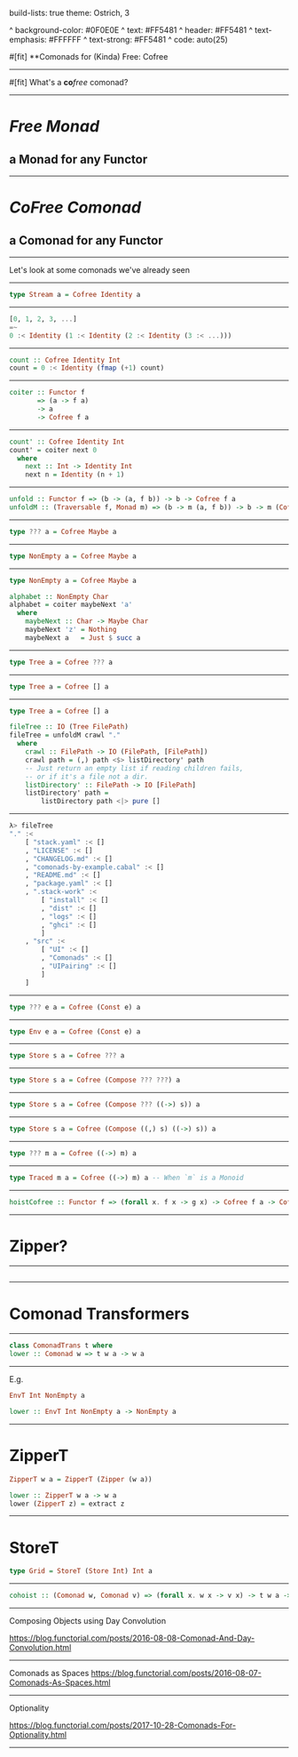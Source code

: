 build-lists: true
theme: Ostrich, 3

^ background-color: #0F0E0E
^ text: #FF5481
^ header: #FF5481
^ text-emphasis: #FFFFFF
^ text-strong: #FF5481
^ code: auto(25)

#[fit] **Comonads for (Kinda) Free: Cofree

---

#[fit] What's a __co__*free* comonad?

---

# *Free Monad* 

## a __Monad__ for any Functor

---

# *CoFree Comonad* 

## a __Comonad__ for any Functor

---

Let's look at some comonads we've already seen

---

```haskell
type Stream a = Cofree Identity a
```

---

```haskell
[0, 1, 2, 3, ...]
=~
0 :< Identity (1 :< Identity (2 :< Identity (3 :< ...)))
```

---

```haskell
count :: Cofree Identity Int
count = 0 :< Identity (fmap (+1) count)
```

---

```haskell
coiter :: Functor f 
       => (a -> f a) 
       -> a 
       -> Cofree f a
```

---

```haskell
count' :: Cofree Identity Int
count' = coiter next 0
  where
    next :: Int -> Identity Int
    next n = Identity (n + 1)
```

---

```haskell
unfold :: Functor f => (b -> (a, f b)) -> b -> Cofree f a
unfoldM :: (Traversable f, Monad m) => (b -> m (a, f b)) -> b -> m (Cofree f a)
```

---

```haskell
type ??? a = Cofree Maybe a
```

---

```haskell
type NonEmpty a = Cofree Maybe a
```

---

```haskell
type NonEmpty a = Cofree Maybe a

alphabet :: NonEmpty Char
alphabet = coiter maybeNext 'a'
  where
    maybeNext :: Char -> Maybe Char
    maybeNext 'z' = Nothing
    maybeNext a   = Just $ succ a
```

---

```haskell
type Tree a = Cofree ??? a
```
---

```haskell
type Tree a = Cofree [] a
```

---

```haskell
type Tree a = Cofree [] a

fileTree :: IO (Tree FilePath)
fileTree = unfoldM crawl "."
  where
    crawl :: FilePath -> IO (FilePath, [FilePath])
    crawl path = (,) path <$> listDirectory' path
    -- Just return an empty list if reading children fails,
    -- or if it's a file not a dir.
    listDirectory' :: FilePath -> IO [FilePath]
    listDirectory' path =
        listDirectory path <|> pure []
```

---

```haskell
λ> fileTree
"." :<
    [ "stack.yaml" :< []
    , "LICENSE" :< []
    , "CHANGELOG.md" :< []
    , "comonads-by-example.cabal" :< []
    , "README.md" :< []
    , "package.yaml" :< []
    , ".stack-work" :<
        [ "install" :< []
        , "dist" :< []
        , "logs" :< []
        , "ghci" :< []
        ]
    , "src" :<
        [ "UI" :< []
        , "Comonads" :< []
        , "UIPairing" :< []
        ]
    ]
```

---

```haskell
type ??? e a = Cofree (Const e) a
```

---

```haskell
type Env e a = Cofree (Const e) a
```

---

```haskell
type Store s a = Cofree ??? a
```

---

```haskell
type Store s a = Cofree (Compose ??? ???) a
```

---

```haskell
type Store s a = Cofree (Compose ??? ((->) s)) a
```

---

```haskell
type Store s a = Cofree (Compose ((,) s) ((->) s)) a
```

---

```haskell
type ??? m a = Cofree ((->) m) a
```

---

```haskell
type Traced m a = Cofree ((->) m) a -- When `m` is a Monoid
```

---

```haskell
hoistCofree :: Functor f => (forall x. f x -> g x) -> Cofree f a -> Cofree g a
```

---

# Zipper?

---

```haskell

```

---

# Comonad Transformers

---

```haskell
class ComonadTrans t where
lower :: Comonad w => t w a -> w a 
```

---

E.g.

```haskell
EnvT Int NonEmpty a

lower :: EnvT Int NonEmpty a -> NonEmpty a
```

---

# ZipperT

```haskell
ZipperT w a = ZipperT (Zipper (w a))

lower :: ZipperT w a -> w a
lower (ZipperT z) = extract z
```

---

# StoreT

```haskell
type Grid = StoreT (Store Int) Int a
```

---

```haskell
cohoist :: (Comonad w, Comonad v) => (forall x. w x -> v x) -> t w a -> t v a
```


---

Composing Objects using Day Convolution

https://blog.functorial.com/posts/2016-08-08-Comonad-And-Day-Convolution.html

--- 

Comonads as Spaces
https://blog.functorial.com/posts/2016-08-07-Comonads-As-Spaces.html

---

Optionality

https://blog.functorial.com/posts/2017-10-28-Comonads-For-Optionality.html

---

